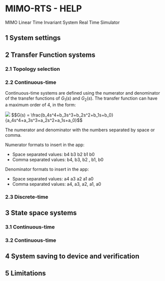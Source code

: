 # MIMO-RTS - HELP
MIMO Linear Time Invariant System Real Time Simulator

## 1 System settings

## 2 Transfer Function systems

### 2.1 Topology selection


### 2.2 Continuous-time

Continuous-time systems are defined using the numerator and denominator of the transfer functions of $G_1(s)$ and $G_2(s)$. The transfer function can have a maximum order of 4, in the form:

<img src="https://render.githubusercontent.com/render/math?math=G(s) = \frac{b_4s^4+b_3s^3+b_2s^2+b_1s+b_0}{a_4s^4+a_3s^3+a_2s^2+a_1s+a_0}$">
$$G(s) = \frac{b_4s^4+b_3s^3+b_2s^2+b_1s+b_0}{a_4s^4+a_3s^3+a_2s^2+a_1s+a_0}$$

The numerator and denominator with the numbers separated by space or comma.

Numerator formats to insert in the app:
  * Space separated values:   b4 b3 b2 b1 b0
  * Comma separated values:   b4, b3, b2 , b1, b0

Denominator formats to insert in the app:
  * Space separated values:   a4 a3 a2 a1 a0
  * Comma separated values:   a4, a3, a2, a1, a0

### 2.3 Discrete-time


## 3 State space systems


### 3.1 Continuous-time


### 3.2 Continuous-time


## 4 System saving to device and verification


## 5 Limitations
